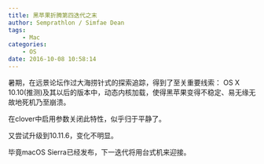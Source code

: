 ```yaml
---
title: 黑苹果折腾第四迭代之末
author: Semprathlon / Simfae Dean
tags:
	- Mac
categories:
	- OS
date: 2016-10-08 10:58:14
---
```

暑期，在远景论坛作过大海捞针式的探索追踪，得到了至关重要线索：
OS X 10.10(推测)及其以后的版本中，动态内核加载，使得黑苹果变得不稳定、易无缘无故地死机乃至崩溃。

在clover中启用参数关闭此特性，似乎归于平静了。

又尝试升级到10.11.6，变化不明显。

毕竟macOS Sierra已经发布，下一迭代将用台式机来迎接。 
